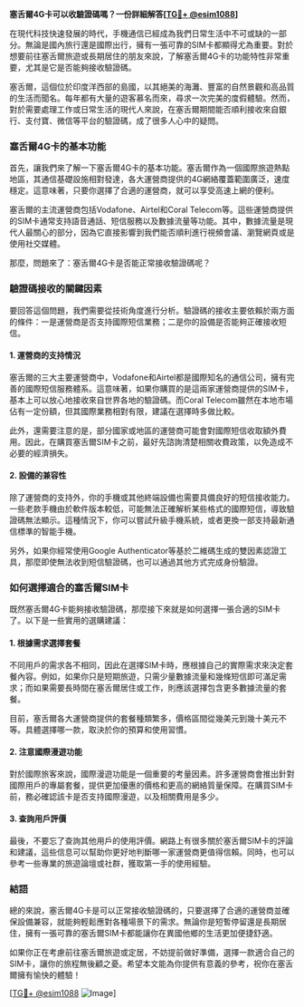**塞舌爾4G卡可以收驗證碼嗎？一份詳細解答[[TG💪+ @esim1088](https://t.me/s/esim1088)]**

在現代科技快速發展的時代，手機通信已經成為我們日常生活中不可或缺的一部分。無論是國內旅行還是國際出行，擁有一張可靠的SIM卡都顯得尤為重要。對於想要前往塞舌爾旅遊或長期居住的朋友來說，了解塞舌爾4G卡的功能特性非常重要，尤其是它是否能夠接收驗證碼。

塞舌爾，這個位於印度洋西部的島國，以其絕美的海灘、豐富的自然景觀和高品質的生活而聞名。每年都有大量的遊客慕名而來，尋求一次完美的度假體驗。然而，對於需要處理工作或日常生活的現代人來說，在塞舌爾期間能否順利接收來自銀行、支付寶、微信等平台的驗證碼，成了很多人心中的疑問。

### **塞舌爾4G卡的基本功能**

首先，讓我們來了解一下塞舌爾4G卡的基本功能。塞舌爾作為一個國際旅遊熱點地區，其通信基礎設施相對發達，各大運營商提供的4G網絡覆蓋範圍廣泛，速度穩定。這意味著，只要你選擇了合適的運營商，就可以享受高速上網的便利。

塞舌爾的主流運營商包括Vodafone、Airtel和Coral Telecom等。這些運營商提供的SIM卡通常支持語音通話、短信服務以及數據流量等功能。其中，數據流量是現代人最關心的部分，因為它直接影響到我們能否順利進行視頻會議、瀏覽網頁或是使用社交媒體。

那麼，問題來了：塞舌爾4G卡是否能正常接收驗證碼呢？

### **驗證碼接收的關鍵因素**

要回答這個問題，我們需要從技術角度進行分析。驗證碼的接收主要依賴於兩方面的條件：一是運營商是否支持國際短信業務；二是你的設備是否能夠正確接收短信。

#### **1. 運營商的支持情況**
塞舌爾的三大主要運營商中，Vodafone和Airtel都是國際知名的通信公司，擁有完善的國際短信服務體系。這意味著，如果你購買的是這兩家運營商提供的SIM卡，基本上可以放心地接收來自世界各地的驗證碼。而Coral Telecom雖然在本地市場佔有一定份額，但其國際業務相對有限，建議在選擇時多做比較。

此外，還需要注意的是，部分國家或地區的運營商可能會對國際短信收取額外費用。因此，在購買塞舌爾SIM卡之前，最好先諮詢清楚相關收費政策，以免造成不必要的經濟損失。

#### **2. 設備的兼容性**
除了運營商的支持外，你的手機或其他終端設備也需要具備良好的短信接收能力。一些老款手機由於軟件版本較低，可能無法正確解析某些格式的國際短信，導致驗證碼無法顯示。這種情況下，你可以嘗試升級手機系統，或者更換一部支持最新通信標準的智能手機。

另外，如果你經常使用Google Authenticator等基於二維碼生成的雙因素認證工具，那麼即使無法收到短信驗證碼，也可以通過其他方式完成身份驗證。

### **如何選擇適合的塞舌爾SIM卡**

既然塞舌爾4G卡能夠接收驗證碼，那麼接下來就是如何選擇一張合適的SIM卡了。以下是一些實用的選購建議：

#### **1. 根據需求選擇套餐**
不同用戶的需求各不相同，因此在選擇SIM卡時，應根據自己的實際需求來決定套餐內容。例如，如果你只是短期旅遊，只需少量數據流量和幾條短信即可滿足需求；而如果需要長時間在塞舌爾居住或工作，則應該選擇包含更多數據流量的套餐。

目前，塞舌爾各大運營商提供的套餐種類繁多，價格區間從幾美元到幾十美元不等。具體選擇哪一款，取決於你的預算和使用習慣。

#### **2. 注意國際漫遊功能**
對於國際旅客來說，國際漫遊功能是一個重要的考量因素。許多運營商會推出針對國際用戶的專屬套餐，提供更加優惠的價格和更高的網絡質量保障。在購買SIM卡前，務必確認該卡是否支持國際漫遊，以及相關費用是多少。

#### **3. 查詢用戶評價**
最後，不要忘了查詢其他用戶的使用評價。網路上有很多關於塞舌爾SIM卡的評論和建議，這些信息可以幫助你更好地判斷哪一家運營商更值得信賴。同時，也可以參考一些專業的旅遊論壇或社群，獲取第一手的使用經驗。

### **結語**

總的來說，塞舌爾4G卡是可以正常接收驗證碼的，只要選擇了合適的運營商並確保設備兼容，就能夠輕鬆應對各種場景下的需求。無論你是短暫停留還是長期居住，擁有一張可靠的塞舌爾SIM卡都能讓你在異國他鄉的生活更加便捷舒適。

如果你正在考慮前往塞舌爾旅遊或定居，不妨提前做好準備，選擇一款適合自己的SIM卡，讓你的旅程無後顧之憂。希望本文能為你提供有意義的參考，祝你在塞舌爾擁有愉快的體驗！

[[TG💪+ @esim1088](https://t.me/s/esim1088) ![Image](https://i.postimg.cc/4NQfJmqS/Snipaste-2025-05-13-00-14-12.png)]